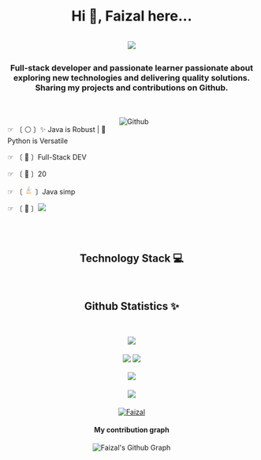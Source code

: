 <h1 align="center">Hi 👋,  Faizal here...</h1> 
<h2 align="center"><img src="https://readme-typing-svg.demolab.com/?font=&color=%23F7008F&lines=Student+%2F+Developer+;%F0%9F%9A%80+Full-Stack+Developer;%F0%9F%96%A5+Active+OpenSource+Contributor"></h2>
<h3 align="center">Full-stack developer and passionate learner passionate about exploring new technologies and delivering quality solutions. Sharing my projects and contributions on Github.</h3><br><br>

<img width="55%" align="right" alt="Github" src="https://raw.githubusercontent.com/onimur/.github/master/.resources/git-header.svg" />

☞ 〔 ⚪️ 〕✨ Java is Robust  | 🌹 Python is Versatile

☞ 〔 🐼 〕Full-Stack DEV

☞ 〔 🤾 〕20

☞ 〔 <img height="18" width="18" src="https://raw.githubusercontent.com/github/explore/80688e429a7d4ef2fca1e82350fe8e3517d3494d/topics/java/java.png"/> 〕Java simp

☞ 〔 👀 〕![](https://komarev.com/ghpvc/?username=faizal108&color=dc143c)

<br>

<br>
 <h2 align="center"><strong>Technology Stack 💻</strong></h2>
  <br>


    
<h2 align="center"><strong>Github Statistics ✨</h2></strong>
  <br>
    <p align='center'>
      <img src="https://github-widgetbox.vercel.app/api/profile?username=faizal108&data=followers,repositories,stars,commits&theme=radical"><br><br>
      <img src="https://github-readme-stats.vercel.app/api?username=faizal108&show_icons=true&include_all_commits=true&theme=codeSTACKr&count_private=true&hide=issues&hide_border=true">
       <img src="https://github-profile-summary-cards.vercel.app/api/cards/productive-time?username=faizal108&theme=tokyonight"><br><br>
      <img src="https://github-readme-streak-stats.herokuapp.com/?user=faizal108&theme=omni&hide_border=false&ring=1EE2BF&fire=E25525&hide_border=true"><br><br>
      <img src="https://github-profile-summary-cards.vercel.app/api/cards/profile-details?username=faizal108&hide=border&theme=tokyonight"><br><br>
      <a href="https://github.com/ryo-ma/github-profile-trophy"><img src="https://github-profile-trophy.vercel.app/?username=faizal108&theme=radical&column=-1&margin-w=15&margin-h=15" alt="Faizal" /></a>
  </p>

<h4 align="center">My contribution graph</h4>
<p align="center"> <img width="900em" src="https://github-readme-activity-graph.cyclic.app/graph?username=faizal108&bg_color=01010f&color=f5f5fe&line=ed4a7c&point=45994a&area=true&hide_border=true" alt="Faizal's Github Graph" /> </p> 

